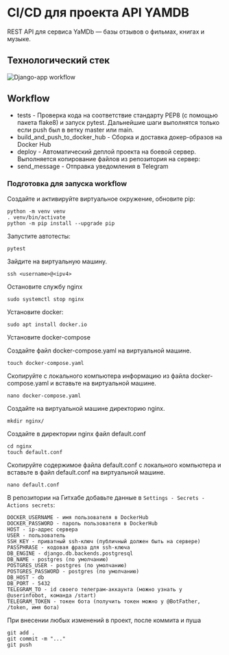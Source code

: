 # CI/CD для проекта API YAMDB
REST API для сервиса YaMDb — базы отзывов о фильмах, книгах и музыке.

## Технологический стек
![Django-app workflow](https://github.com/IvanShestovets/yamdb_final/actions/workflows/yamdb_workflow.yml/badge.svg)



## Workflow
* tests - Проверка кода на соответствие стандарту PEP8 (с помощью пакета flake8) и запуск pytest. Дальнейшие шаги выполнятся только если push был в ветку master или main.
* build_and_push_to_docker_hub - Сборка и доставка докер-образов на Docker Hub
* deploy - Автоматический деплой проекта на боевой сервер. Выполняется копирование файлов из репозитория на сервер:
* send_message - Отправка уведомления в Telegram

### Подготовка для запуска workflow
Создайте и активируйте виртуальное окружение, обновите pip:
```
python -m venv venv
. venv/bin/activate
python -m pip install --upgrade pip
```
Запустите автотесты:
```
pytest
```
Зайдите на виртуальную машинy.
```
ssh <username>@<ipv4>
```
Остановите службу nginx
```
sudo systemctl stop nginx 
````
Установите docker:
```
sudo apt install docker.io
```
Установите docker-compose

Создайте файл docker-compose.yaml на виртуальной машине. 
```
touch docker-compose.yaml
```
Скопируйте с локального компьютера информацию из файла docker-compose.yaml и вставьте на виртуальной машине.
```
nano docker-compose.yaml
```

Cоздайте на виртуальной машине директорию nginx.
```
mkdir nginx/
```
Создайте в директории nginx файл default.conf
```
cd nginx
touch default.conf
```
Скопируйте содержимое файла default.conf с локального компьютера и вставьте в файл default.conf на виртуальной машине.
```
nano default.conf
```

В репозитории на Гитхабе добавьте данные в `Settings - Secrets - Actions secrets`:
```
DOCKER_USERNAME - имя пользователя в DockerHub
DOCKER_PASSWORD - пароль пользователя в DockerHub
HOST - ip-адрес сервера
USER - пользователь
SSH_KEY - приватный ssh-ключ (публичный должен быть на сервере)
PASSPHRASE - кодовая фраза для ssh-ключа
DB_ENGINE - django.db.backends.postgresql
DB_NAME - postgres (по умолчанию)
POSTGRES_USER - postgres (по умолчанию)
POSTGRES_PASSWORD - postgres (по умолчанию)
DB_HOST - db
DB_PORT - 5432
TELEGRAM_TO - id своего телеграм-аккаунта (можно узнать у @userinfobot, команда /start)
TELEGRAM_TOKEN - токен бота (получить токен можно у @BotFather, /token, имя бота)
```
При внесении любых изменений в проект, после коммита и пуша
```
git add .
git commit -m "..."
git push
```
